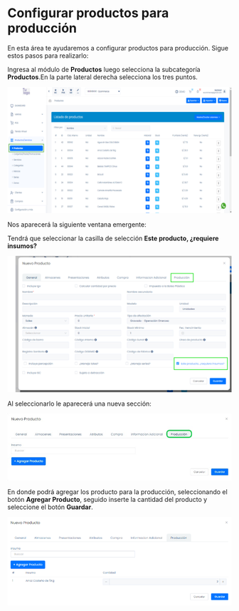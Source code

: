 # Configurar productos para producción

En esta área te ayudaremos a configurar productos para producción. Sigue estos pasos para realizarlo:

Ingresa al módulo de **Productos** luego selecciona la subcategoría **Productos**.En la parte lateral derecha selecciona los tres puntos.

![Alt text](img/productoproducir.jpg)

Nos aparecerá la siguiente ventana emergente:

Tendrá que seleccionar la casilla de selección **Este producto, ¿requiere insumos?**

![Alt text](img/productoproducir2.jpg)

Al seleccionarlo le aparecerá una nueva sección:

![Alt text](img/productoproducir22.jpg)

En donde podrá agregar los producto para la producción, seleccionando el botón **Agregar Producto**, seguido inserte la cantidad del producto y seleccione el botón **Guardar**.

![Alt text](img/produccin.jpg)
